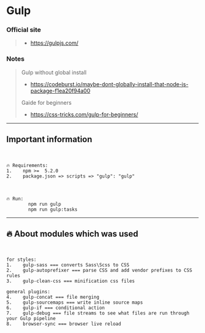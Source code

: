 # Gulp

### Official site
> - https://gulpjs.com/

### Notes
> Gulp without global install
> - https://codeburst.io/maybe-dont-globally-install-that-node-js-package-f1ea20f94a00
>
> Gaide for beginners
> - https://css-tricks.com/gulp-for-beginners/

---

## **Important information**

<br>

    🔥 Requirements:
    1.    npm >=  5.2.0
    2.    package.json => scripts => "gulp": "gulp"

<br>

    🔥 Run:
            npm run gulp
            npm run gulp:tasks

---

## **🔥 About modules which was used**

<br>

    for styles:
    1.    gulp-sass === converts Sass\Scss to CSS
    2.    gulp-autoprefixer === parse CSS and add vendor prefixes to CSS rules
    3.    gulp-clean-css === minification css files
   
    general plugins: 
    4.    gulp-concat === file merging
    5.    gulp-sourcemaps === write inline source maps
    6.    gulp-if === conditional action 
    7.    gulp-debug === file streams to see what files are run through your Gulp pipeline
    8.    browser-sync === browser live reload
